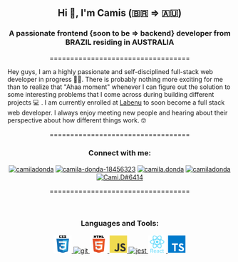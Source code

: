 













<h2 align="center">Hi 👋, I'm Camis (🇧🇷 => 🇦🇺) </h2> 
<h3 align="center">A passionate frontend {soon to be => backend} developer from BRAZIL residing in AUSTRALIA</h3>
<p align="center">
==================================
</p>


Hey guys, I am a highly passionate and self-disciplined full-stack web developer in progress 👩‍🎓. There is probably nothing more exciting for me than to realize that "Ahaa moment" whenever I can figure out the solution to some interesting problems that I come across during building different projects 💻 . I am currently enrolled at [Labenu](http://www.labenu.com.br) to soon become a full stack web developer. I always enjoy meeting new people and hearing about their perspective about how different things work. 🤓

<p align="center">
==================================
</p>

<h3 align="center"> Connect with me:</h3>
<p align="center">
<a href="https://codepen.io/camiladonda" target="blank"><img align="center" src="https://raw.githubusercontent.com/rahuldkjain/github-profile-readme-generator/master/src/images/icons/Social/codepen.svg" alt="camiladonda" height="30" width="40" /></a>
<a href="https://linkedin.com/in/camila-donda-18456323" target="blank"><img align="center" src="https://raw.githubusercontent.com/rahuldkjain/github-profile-readme-generator/master/src/images/icons/Social/linked-in-alt.svg" alt="camila-donda-18456323" height="30" width="40" /></a>
<a href="https://instagram.com/camila.donda" target="blank"><img align="center" src="https://raw.githubusercontent.com/rahuldkjain/github-profile-readme-generator/master/src/images/icons/Social/instagram.svg" alt="camila.donda" height="30" width="40" /></a>
<a href="https://www.hackerrank.com/camiladonda" target="blank"><img align="center" src="https://raw.githubusercontent.com/rahuldkjain/github-profile-readme-generator/master/src/images/icons/Social/hackerrank.svg" alt="camiladonda" height="30" width="40" /></a>
<a href="https://discord.gg/Cami.D#6414" target="blank"><img align="center" src="https://raw.githubusercontent.com/rahuldkjain/github-profile-readme-generator/master/src/images/icons/Social/discord.svg" alt="Cami.D#6414" height="30" width="40" /></a>
</p>
<p align="center">
==================================
</p>
 </br>

<h3 align="center"> Languages and Tools:</h3>
<p align="center"> <a href="https://www.w3schools.com/css/" target="_blank" rel="noreferrer"> <img src="https://raw.githubusercontent.com/devicons/devicon/master/icons/css3/css3-original-wordmark.svg" alt="css3" width="40" height="40"/> </a> <a href="https://git-scm.com/" target="_blank" rel="noreferrer"> <img src="https://www.vectorlogo.zone/logos/git-scm/git-scm-icon.svg" alt="git" width="40" height="40"/> </a> <a href="https://www.w3.org/html/" target="_blank" rel="noreferrer"> <img src="https://raw.githubusercontent.com/devicons/devicon/master/icons/html5/html5-original-wordmark.svg" alt="html5" width="40" height="40"/> </a> <a href="https://developer.mozilla.org/en-US/docs/Web/JavaScript" target="_blank" rel="noreferrer"> <img src="https://raw.githubusercontent.com/devicons/devicon/master/icons/javascript/javascript-original.svg" alt="javascript" width="40" height="40"/> </a> <a href="https://jestjs.io" target="_blank" rel="noreferrer"> <img src="https://www.vectorlogo.zone/logos/jestjsio/jestjsio-icon.svg" alt="jest" width="40" height="40"/> </a> <a href="https://reactjs.org/" target="_blank" rel="noreferrer"> <img src="https://raw.githubusercontent.com/devicons/devicon/master/icons/react/react-original-wordmark.svg" alt="react" width="40" height="40"/> </a> <a href="https://www.typescriptlang.org/" target="_blank" rel="noreferrer"> <img src="https://raw.githubusercontent.com/devicons/devicon/master/icons/typescript/typescript-original.svg" alt="typescript" width="40" height="40"/> </a> </p>

<!--
**CamilaDonda/CamilaDonda** is a ✨ _special_ ✨ repository because its `README.md` (this file) appears on your GitHub profile.

Here are some ideas to get you started:

- 🔭 I’m currently working on ...
- 🌱 I’m currently learning ...
- 👯 I’m looking to collaborate on ...
- 🤔 I’m looking for help with ...
- 💬 Ask me about ...
- 📫 How to reach me: ...
- 😄 Pronouns: ...
- ⚡ Fun fact: ...
-->

